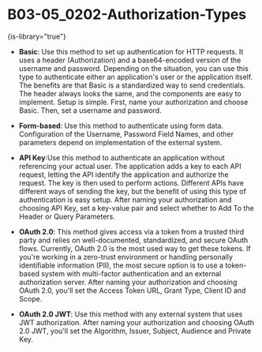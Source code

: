 # B03-05_0202-Authorization-Types

{is-library="true"}

<snippet id="B03-05_0202-Authorization-Types_snippet">



* **Basic**: Use this method to set up authentication for HTTP requests. It uses a header (Authorization) and a base64-encoded version of the username and password. Depending on the situation, you can use this type to authenticate either an application's user or the application itself. The benefits are that Basic is a standardized way to send credentials. The header always looks the same, and the components are easy to implement. Setup is simple. First, name your authorization and choose Basic. Then, set a username and password.
* **Form-based**: Use this method to authenticate using form data. Configuration of the Username, Password Field Names, and other parameters depend on implementation of the external system.

* **API Key**:Use this method to authenticate an application without referencing your actual user. The application adds a key to each API request, letting the API identify the application and authorize the request. The key is then used to perform actions. Different APIs have different ways of sending the key, but the benefit of using this type of authentication is easy setup. After naming your authorization and choosing API Key, set a key-value pair and select whether to Add To the Header or Query Parameters.

* **OAuth 2.0**: This method gives access via a token from a trusted third party and relies on well-documented, standardized, and secure OAuth flows. Currently, OAuth 2.0 is the most used way to get these tokens. If you're working in a zero-trust environment or handling personally identifiable information (PII), the most secure option is to use a token-based system with multi-factor authentication and an external authorization server. After naming your authorization and choosing OAuth 2.0, you'll set the Access Token URL, Grant Type, Client ID and Scope.

* **OAuth 2.0 JWT**: Use this method with any external system that uses JWT authorization. After naming your authorization and choosing OAuth 2.0 JWT, you'll set the Algorithm, Issuer, Subject, Audience and Private Key.



</snippet>